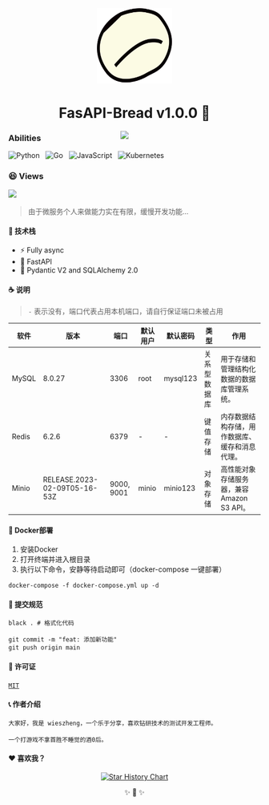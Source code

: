<div align="center">
  <img src="docs/icon.svg" alt="icon" width="150px" height="150px">
  <h1>
    FasAPI-Bread v1.0.0 👋
  </h1>
</div>


<img align='right' src="https://media.giphy.com/media/qgQUggAC3Pfv687qPC/giphy.gif" width="280">



### Abilities

![Python](https://img.shields.io/badge/-Python-black?logo=python&style=social)&nbsp;&nbsp;
![Go](https://img.shields.io/badge/-Go-black?logo=go&style=social)&nbsp;&nbsp;
![JavaScript](https://img.shields.io/badge/-JavaScript-black?logo=JavaScript&style=social)&nbsp;&nbsp;
![Kubernetes](https://img.shields.io/badge/-Kubernetes-black?logo=kubernetes&style=social)&nbsp;&nbsp;

### 😆 Views

<div align="left">
<img src='https://count.getloli.com/get/@wieszheng.github.readme'>
</div>

> 由于微服务个人来做能力实在有限，缓慢开发功能...

#### 🎉 技术栈

- ⚡️ Fully async
- 💎 FastAPI
- 🚀 Pydantic V2 and SQLAlchemy 2.0

#### ☕ 说明

> `-` 表示没有，端口代表占用本机端口，请自行保证端口未被占用

| 软件    | 版本                           | 端口         | 默认用户  | 默认密码     | 类型     | 作用                           |
|-------|------------------------------|------------|-------|----------|--------|------------------------------|
| MySQL | 8.0.27                       | 3306       | root  | mysql123 | 关系型数据库 | 用于存储和管理结构化数据的数据库管理系统。        |
| Redis | 6.2.6                        | 6379       | -     | -        | 键值存储   | 内存数据结构存储，用作数据库、缓存和消息代理。      |
| Minio | RELEASE.2023-02-09T05-16-53Z | 9000, 9001 | minio | minio123 | 对象存储   | 高性能对象存储服务器，兼容 Amazon S3 API。 |

#### 🎃 Docker部署

1. 安装Docker
2. 打开终端并进入根目录
3. 执行以下命令，安静等待启动即可（docker-compose 一键部署）

```shell
docker-compose -f docker-compose.yml up -d
```

#### 🍰 提交规范

```shell
black . # 格式化代码

git commit -m "feat: 添加新功能"
git push origin main
```

#### 🔐 许可证

[`MIT`](LICENSE)

#### 📞 作者介绍

    大家好，我是 wieszheng，一个乐于分享，喜欢钻研技术的测试开发工程师。

    一个打游戏不拿首胜不睡觉的酒0后。

#### ❤️ 喜欢我？

<p align="center">
<a href="https://star-history.com/#wieszheng/Alden">
  <picture>
    <source media="(prefers-color-scheme: dark)" srcset="https://api.star-history.com/svg?repos=wieszheng/Alden&type=Date&title=50&theme=dark" />
    <source media="(prefers-color-scheme: light)" srcset="https://api.star-history.com/svg?repos=wieszheng/Alden&type=Date&title=50" />
    <img alt="Star History Chart" src="https://api.star-history.com/svg?repos=wieszheng/Alden&type=Date" />
  </picture>
</a>
</p>

<div align="center">
✨ 🍰 ✨
</div>